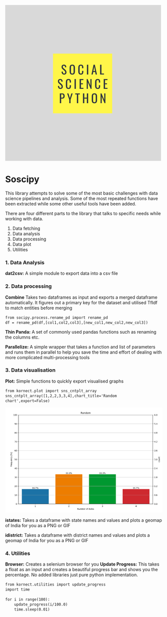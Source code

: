 ![Logo](static/soscipy_logo.png)
# Soscipy
This library attempts to solve some of the most basic challenges with data science pipelines and analysis. Some of the most repeated functions have been extracted while some other useful tools have been added.

There are four different parts to the library that talks to specific needs while working with data.
1. Data fetching
2. Data analysis
3. Data processing
4. Data plot
5. Utilities


### 1. Data Analysis
**dat2csv:** A simple module to export data into a csv file



### 2. Data processing
**Combine** Takes two dataframes as input and exports a merged dataframe automatically. It figures out a primary key for the dataset and utilised TfIdf to match entities before merging

```
from socipy.process.rename_pd import rename_pd
df = rename_pd(df,[col1,col2,col3],[new_col1,new_col2,new_col3])
```

**Thin Panda:** A set of commonly used pandas functions such as renaming the columns etc.



**Parallelize:** A simple wrapper that takes a function and list of parameters and runs them in parallel to help you save the time and effort of dealing with more complicated multi-processing tools 




### 3. Data visualisation
**Plot:** Simple functions to quickly export visualised graphs
```
from kornect.plot import sns_cntplt_array
sns_cntplt_array([1,2,2,3,3,4],chart_title='Random chart',export=False) 
```
![Count Plot Chart](examples/kornect_plot.png "Count Plot Output")

**istates:** Takes a dataframe with state names and values and plots a geomap of India for you as a PNG or GIF

**idistrict:** Takes a dataframe with district names and values and plots a geomap of India for you as a PNG or GIF

### 4. Utilities
**Browser:** Creates a selenium browser for you
**Update Progress:** This takes a float as an input and creates a beautiful progress bar and shows you the percentage. No added libraries just pure python implementation.
```
from kornect.utilities import update_progress
import time

for i in range(100):
    update_progress(i/100.0)
    time.sleep(0.01)
```



